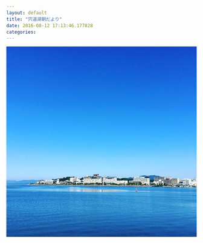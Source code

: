 ```yaml
---
layout: default
title: "宍道湖朝だより"
date: 2016-08-12 17:13:46.177828
categories: 
---
```


![](/assets/images/201608/13739407_1726438727602914_951836481_n.jpg)


